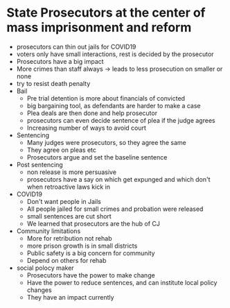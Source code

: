 # State Prosecutors at the center of mass imprisonment and reform

- prosecutors can thin out jails for COVID19
- voters only have small interactions, rest is decided by the prosecutor
- Prosecutors have a big impact
- More crimes than staff always → leads to less prosecution on smaller or none
- try to resist death penalty
- Bail
    - Pre trial detention is more about financials of convicted
    - big bargaining tool, as defendants are harder to make a case
    - Plea deals are then done and help prosecutor
    - prosecutors can even decide sentence of plea if the judge agrees
    - Increasing number of ways to avoid court
- Sentencing
    - Many judges were prosecutors, so they agree the same
    - They agree on pleas etc
    - Prosecutors argue and set the baseline sentence
- Post sentencing
    - non release is more persuasive
    - prosecutors have a say on which get expunged and which don't when retroactive laws kick in
- COVID19
    - Don't want people in Jails
    - All people jailed for small crimes and probation were released
    - small sentences are cut short
    - We learned that prosecutors are the hub of CJ
- Community limitations
    - More for retribution not rehab
    - more prison growth is in small districts
    - Public safety is a big concern for community
    - Depend on others for rehab
- social polocy maker
    - Prosecutors have the power to make change
    - Have the power to reduce sentences, and can institute local policy changes
    - They have an impact currently
